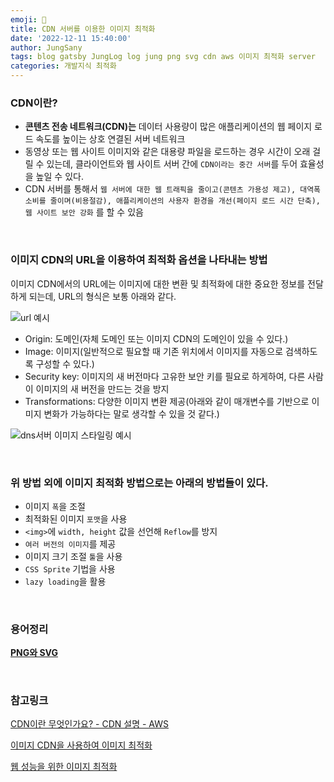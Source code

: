 ```yaml
---
emoji: 🎰
title: CDN 서버를 이용한 이미지 최적화
date: '2022-12-11 15:40:00'
author: JungSany
tags: blog gatsby JungLog log jung png svg cdn aws 이미지 최적화 server
categories: 개발지식 최적화
---
```


### CDN이란?

- **콘텐츠 전송 네트워크(CDN)는** 데이터 사용량이 많은 애플리케이션의 웹 페이지 로드 속도를 높이는 상호 연결된 서버 네트워크
- 동영상 또는 웹 사이트 이미지와 같은 대용량 파일을 로드하는 경우 시간이 오래 걸릴 수 있는데, 클라이언트와 웹 사이트 서버 간에 `CDN이라는 중간 서버`를 두어 효율성을 높일 수 있다.
- CDN 서버를 통해서 `웹 서버에 대한 웹 트래픽을 줄이고(콘텐츠 가용성 제고), 대역폭 소비를 줄이며(비용절감), 애플리케이션의 사용자 환경을 개선(페이지 로드 시간 단축), 웹 사이트 보안 강화` 를 할 수 있음

<br/>

### 이미지 CDN의 URL을 이용하여 최적화 옵션을 나타내는 방법

이미지 CDN에서의 URL에는 이미지에 대한 변환 및 최적화에 대한 중요한 정보를 전달하게 되는데, URL의 형식은 보통 아래와 같다.

![url 예시](https://velog.velcdn.com/images%2Fhustle-dev%2Fpost%2Fafd1871e-e114-452b-a99b-6633331ce783%2Fimage.png)

- Origin: 도메인(자체 도메인 또는 이미지 CDN의 도메인이 있을 수 있다.)
- Image: 이미지(일반적으로 필요할 때 기존 위치에서 이미지를 자동으로 검색하도록 구성할 수 있다.)
- Security key: 이미지의 새 버전마다 고유한 보안 키를 필요로 하게하여, 다른 사람이 이미지의 새 버전을 만드는 것을 방지
- Transformations: 다양한 이미지 변환 제공(아래와 같이 매개변수를 기반으로 이미지 변화가 가능하다는 말로 생각할 수 있을 것 같다.)

![dns서버 이미지 스타일링 예시](https://web-dev.imgix.net/image/admin/OIF2VcXp8P6O7tQvw53B.jpg?auto=format&w=1600)

<br/>

### 위 방법 외에 이미지 최적화 방법으로는 아래의 방법들이 있다.

- 이미지 `폭`을 조절
- 최적화된 이미지 `포맷`을 사용
- `<img>`에 `width, height` 값을 선언해 `Reflow`를 방지
- `여러 버전의 이미지`를 제공
- 이미지 크기 조절 `툴`을 사용
- `CSS Sprite` 기법을 사용
- `lazy loading`을 활용

<br/>

### 용어정리

[**PNG와 SVG**](https://rnfltpgus.github.io/png-svg)

<br/>

### 참고링크

[CDN이란 무엇인가요? - CDN 설명 - AWS](https://aws.amazon.com/ko/what-is/cdn/)

[이미지 CDN을 사용하여 이미지 최적화](https://web.dev/i18n/ko/image-cdns/)

[웹 성능을 위한 이미지 최적화](https://velog.io/@hustle-dev/%EC%9B%B9-%EC%84%B1%EB%8A%A5%EC%9D%84-%EC%9C%84%ED%95%9C-%EC%9D%B4%EB%AF%B8%EC%A7%80-%EC%B5%9C%EC%A0%81%ED%99%94)

<br/>

```toc

```
